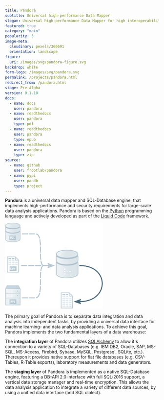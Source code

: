 ```yaml
---
title: Pandora
subtitle: Universal high-performance Data Mapper
slogan: Universal high-performance Data Mapper for high interoperability
featured: true
category: "main"
popularity: 3
image-meta:
  cloudinary: pexels/366691
  orientation: landscape
figure:
  uri: /images/svg/pandora-figure.svg
backdrop: white
form-logo: /images/svg/pandora.svg
permalink: /projects/pandora.html
redirect_from: /pandora.html
stage: Pre-Alpha
version: 0.1.10
docs:
  - name: docs
    user: pandora
  - name: readthedocs
    user: pandora
    type: pdf
  - name: readthedocs
    user: pandora
    type: epub
  - name: readthedocs
    user: pandora
    type: zip
source:
  - name: github
    user: frootlab/pandora
  - name: pypi
    user: pandb
    type: project
---
```


**Pandora** is a universal data mapper and SQL-Database engine, that implements
high-performance and security requirements for large-scale data analysis
applications. Pandora is based on the [Python](https://www.python.org/)
programming language and actively developed as part of the [Liquid
Code](/liquid) framework.

<a href="/images/svg/pandora-figure.svg" title="Universal Data Mapper">
  <img src="/images/svg/pandora-figure.svg" style="width: 90%; max-width: 20rem;"
    alt="Universal Data Mapper">
</a>

The primary goal of Pandora is to separate data integration and data analysis
into independent tasks, by providing a universal data interface for machine
learning- and data analysis applications. To achieve this goal, Pandora
implements the two fundamental layers of a data warehouse:

The **integration layer** of Pandora utilizes
[SQLAlchemy](https://www.sqlalchemy.org) to allow it\'s connection to a variety
of SQL-Databases (e.g. IBM DB2, Oracle, SAP, MS-SQL, MS-Access, Firebird,
Sybase, MySQL, Postgresql, SQLite, etc.). Thereupon it provides native support
for flat file databases (e.g. CSV-Tables, R-Table exports), laboratory
measurements and data generators.

The **staging layer** of Pandora is implemented as a native SQL-Database engine,
featuring a DB-API 2.0 interface with full SQL:2016 support, a vertical data
storage manager and real-time encryption. This allows the data analysis
application to integrate a variety of different data sources, by using a unified
data interface (and SQL dialect).
